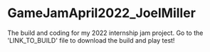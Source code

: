 # GameJamApril2022_JoelMiller
The build and coding for my 2022 internship jam project.
Go to the 'LINK_TO_BUILD' file to download the build and play test!
